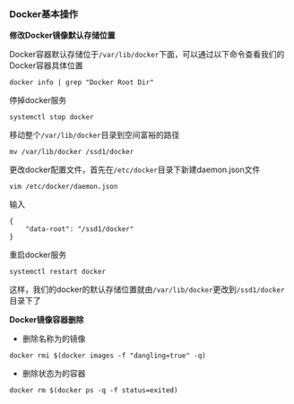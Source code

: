 ### Docker基本操作

**修改Docker镜像默认存储位置**

Docker容器默认存储位于`/var/lib/docker`下面，可以通过以下命令查看我们的Docker容器具体位置

```
docker info | grep "Docker Root Dir"
```

停掉docker服务

```
systemctl stop docker
```

移动整个`/var/lib/docker`目录到空间富裕的路径

```
mv /var/lib/docker /ssd1/docker
```

更改docker配置文件，首先在`/etc/docker`目录下新建daemon.json文件

```
vim /etc/docker/daemon.json
```

输入

```
{
    "data-root": "/ssd1/docker"
}
```

重启docker服务

```
systemctl restart docker
```

这样，我们的docker的默认存储位置就由`/var/lib/docker`更改到`/ssd1/docker`目录下了

**Docker镜像容器删除**

- 删除名称为<none>的镜像

```
docker rmi $(docker images -f "dangling=true" -q)
```

- 删除状态为<Exited>的容器

```
docker rm $(docker ps -q -f status=exited)
```

